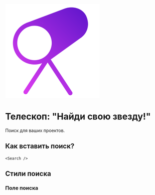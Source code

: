 ![logo](./src/assets/image/logo.svg)

# Телескоп: "Найди свою звезду!"

Поиск для ваших проектов.

## Как вставить поиск?

```
<Search />
```

## Стили поиска

### Поле поиска
